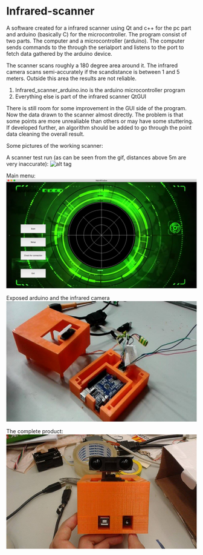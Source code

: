 # Infrared-scanner
A software created for a infrared scanner using Qt and c++ for the pc part and arduino (basically C) for the microcontroller. 
The program consist of two parts. The computer and a microcontroller (arduino).
The computer sends commands to the through the serialport and listens to the port to fetch data gathered by the arduino device.

The scanner scans roughly a 180 degree area around it.
The infrared camera scans semi-accurately if the scandistance is between 1 and 5 meters. Outside this area the results are not reliable.

1. Infrared_scanner_arduino.ino is the arduino microcontroller program
2. Everything else is part of the infrared scanner QtGUI

There is still room for some improvement in the GUI side of the program. Now the data drawn to the scanner almost directly. The problem is that some points are more unrealiable than others or may have some stuttering. If developed further, an algorithm should be added to go through the point data cleaning the overall result.

Some pictures of the working scanner:

A scanner test run (as can be seen from the gif, distances above 5m are very inaccurate):
![alt tag](https://github.com/Arthil/Infrared-scanner/blob/master/Scanner%20pictures/scanner_working.gif?raw=true)

Main menu:
![alt tag](https://github.com/Arthil/Infrared-scanner/blob/master/Scanner%20pictures/Infrared%20scanner%20menu.png?raw=true)

Exposed arduino and the infrared camera
![alt tag](https://github.com/Arthil/Infrared-scanner/blob/master/Scanner%20pictures/infrared%20scanner%20inside.jpg?raw=true)

The complete product:
![alt tag](https://github.com/Arthil/Infrared-scanner/blob/master/Scanner%20pictures/infrared%20scanner.jpg?raw=true)




